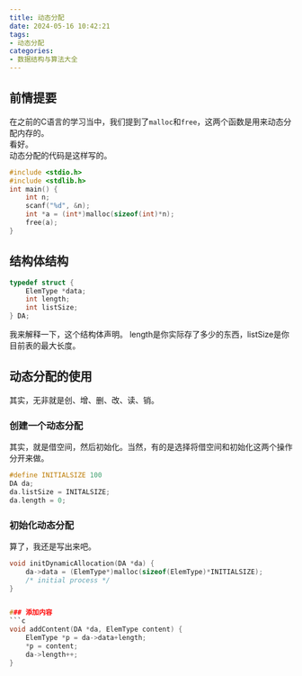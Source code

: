 ```yaml
---
title: 动态分配
date: 2024-05-16 10:42:21
tags:
- 动态分配
categories:
- 数据结构与算法大全
---
```


## 前情提要

在之前的C语言的学习当中，我们提到了`malloc`和`free`，这两个函数是用来动态分配内存的。  
看好。  
动态分配的代码是这样写的。  

```c
#include <stdio.h>
#include <stdlib.h>
int main() {
    int n;
    scanf("%d", &n);
    int *a = (int*)malloc(sizeof(int)*n);
    free(a);
} 
```

## 结构体结构

```c
typedef struct {
    ElemType *data;
    int length;
    int listSize;
} DA;
```

我来解释一下，这个结构体声明。
length是你实际存了多少的东西，listSize是你目前表的最大长度。

## 动态分配的使用

其实，无非就是创、增、删、改、读、销。

### 创建一个动态分配

其实，就是借空间，然后初始化。当然，有的是选择将借空间和初始化这两个操作分开来做。

```c
#define INITIALSIZE 100
DA da;
da.listSize = INITALSIZE;
da.length = 0;
```

### 初始化动态分配

算了，我还是写出来吧。

```c
void initDynamicAllocation(DA *da) {
    da->data = (ElemType*)malloc(sizeof(ElemType)*INITIALSIZE);
    /* initial process */
}


### 添加内容
```c
void addContent(DA *da, ElemType content) {
    ElemType *p = da->data+length;
    *p = content;
    da->length++;
}
```
